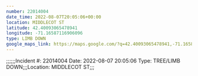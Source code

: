 ```yaml
---
number: 22014004
date_time: 2022-08-07T20:05:06+00:00
location: MIDDLECOT ST
latitude: 42.40093065478941
longitude: -71.16587116906096
type: LIMB DOWN
google_maps_link: https://maps.google.com/?q=42.40093065478941,-71.16587116906096
---
```


;;;;;;Incident #: 22014004  Date: 2022-08-07 20:05:06   Type: TREE/LIMB DOWN;;;Location: MIDDLECOT ST;;;
